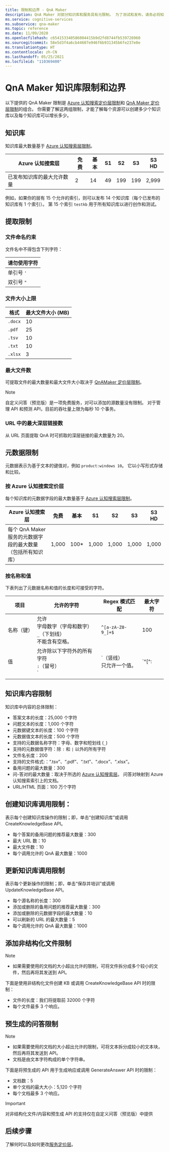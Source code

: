 ```yaml
---
title: 限制和边界 - QnA Maker
description: QnA Maker 对部分知识库和服务具有元限制。 为了测试和发布，请务必将知识库保留在这些限制内。
ms.service: cognitive-services
ms.subservice: qna-maker
ms.topic: reference
ms.date: 11/09/2020
ms.openlocfilehash: c654153340586004415b9d2fd8744fb539726960
ms.sourcegitcommit: 58e5d3f4a6cb44607e946f6b931345b6fe237e0e
ms.translationtype: HT
ms.contentlocale: zh-CN
ms.lasthandoff: 05/25/2021
ms.locfileid: "110369400"
---
```

# <a name="qna-maker-knowledge-base-limits-and-boundaries"></a>QnA Maker 知识库限制和边界

以下提供的 QnA Maker 限制是 [Azure 认知搜索定价层限制](../../search/search-limits-quotas-capacity.md)和 [QnA Maker 定价层限制](https://azure.microsoft.com/pricing/details/cognitive-services/qna-maker/)的组合。 你需要了解这两组限制，才能了解每个资源可以创建多少个知识库以及每个知识库可以增长多少。

## <a name="knowledge-bases"></a>知识库

知识库最大数量基于 [Azure 认知搜索层限制](../../search/search-limits-quotas-capacity.md)。

|**Azure 认知搜索层** | **免费** | **基本** |**S1** | **S2**| **S3** |**S3 HD**|
|---|---|---|---|---|---|----|
|已发布知识库的最大允许数量|2|14|49|199|199|2,999|

 例如，如果你的层有 15 个允许的索引，则可以发布 14 个知识库（每个已发布的知识库有 1 个索引）。 第 15 个索引 `testkb` 用于所有知识库以进行创作和测试。

## <a name="extraction-limits"></a>提取限制

### <a name="file-naming-constraints"></a>文件命名约束

文件名中不得包含下列字符：

|请勿使用字符|
|--|
|单引号 `'`|
|双引号 `"`|

### <a name="maximum-file-size"></a>文件大小上限

|格式|最大文件大小 (MB)|
|--|--|
|`.docx`|10|
|`.pdf`|25|
|`.tsv`|10|
|`.txt`|10|
|`.xlsx`|3|

### <a name="maximum-number-of-files"></a>最大文件数

可提取文件的最大数量和最大文件大小取决于 [QnAMaker 定价层限制](https://azure.microsoft.com/pricing/details/cognitive-services/qna-maker/)。

> [!NOTE]
> 自定义问答（预览版）是一项免费服务，对可以添加的源数量没有限制。 对于管理 API 和预测 API，目前的吞吐量上限为每秒 10 个事务。

### <a name="maximum-number-of-deep-links-from-url"></a>URL 中的最大深层链接数

从 URL 页面提取 QnA 时可抓取的深层链接的最大数量为 20。

## <a name="metadata-limits"></a>元数据限制

元数据表示为基于文本的键值对，例如 `product:windows 10`。 它以小写形式存储和比较。

### <a name="by-azure-cognitive-search-pricing-tier"></a>按 Azure 认知搜索定价层

每个知识库的元数据字段的最大数量基于 [Azure 认知搜索层限制](../../search/search-limits-quotas-capacity.md)。

|**Azure 认知搜索层** | **免费** | **基本** |**S1** | **S2**| **S3** |**S3 HD**|
|---|---|---|---|---|---|----|
|每个 QnA Maker 服务的元数据字段的最大数量（包括所有知识库）|1,000|100*|1,000|1,000|1,000|1,000|

### <a name="by-name-and-value"></a>按名称和值

下表列出了元数据名称和值的长度和可接受的字符。

|项目|允许的字符|Regex 模式匹配|最大字符|
|--|--|--|--|
|名称（键）|允许<br>字母数字（字母和数字）<br>`_`（下划线）<br> 不能含有空格。|`^[a-zA-Z0-9_]+$`|100|
|值|允许除以下字符外的所有字符<br>`:`（冒号）<br>`|`（竖线）<br>只允许一个值。|`^[^:|]+$`|500|
|||||

## <a name="knowledge-base-content-limits"></a>知识库内容限制
知识库中内容的总体限制：
* 答案文本的长度：25,000 个字符
* 问题文本的长度：1,000 个字符
* 元数据键文本的长度：100 个字符
* 元数据值文本的长度：500 个字符
* 支持的元数据名称字符：字母、数字和短划线 (`_`)
* 支持的元数据值字符：除 `:` 和 `|` 以外的所有字符
* 文件名长度：200
* 支持的文件格式:：“.tsv”、“.pdf”、“.txt”、“.docx”、“.xlsx”。
* 备用问题的最大数量：300
* 问-答对的最大数量：取决于所选的 [Azure 认知搜索层](../../search/search-limits-quotas-capacity.md#document-limits)。 问答对映射到 Azure 认知搜索索引上的文档。
* URL/HTML 页面：100 万个字符

## <a name="create-knowledge-base-call-limits"></a>创建知识库调用限制：
表示每个创建知识库操作的限制；即，单击“创建知识库”或调用 CreateKnowledgeBase API。
* 每个答案的备用问题的推荐最大数量：300
* 最大 URL 数：10
* 最大文件数：10
* 每个调用允许的 QnA 最大数量：1000

## <a name="update-knowledge-base-call-limits"></a>更新知识库调用限制
表示每个更新操作的限制；即，单击“保存并培训”或调用 UpdateKnowledgeBase API。
* 每个源名称的长度：300
* 添加或删除的备用问题的推荐最大数量：300
* 添加或删除的元数据字段的最大数量：10
* 可以刷新的 URL 的最大数量：5
* 每个调用允许的 QnA 最大数量：1000

## <a name="add-unstructured-file-limits"></a>添加非结构化文件限制

> [!NOTE]
> * 如果需要使用的文档的大小超出允许的限制，可将文件拆分成多个较小的文件，然后再将其发送到 API。 

下面是使用非结构化文件创建 KB 或调用 CreateKnowledgeBase API 时的限制：
* 文件的长度：我们将提取前 32000 个字符
* 每个文件最多 3 个响应。

## <a name="prebuilt-question-answering-limits"></a>预生成的问答限制

> [!NOTE]
> * 如果需要使用的文档的大小超出允许的限制，可将文本拆分成较小的文本块，然后再将其发送到 API。 
> * 文档是由文本字符构成的单个字符串。  

下面是将预生成的 API 用于生成响应或调用 GenerateAnswer API 时的限制：
* 文档数：5
* 单个文档的最大大小：5,120 个字符
* 每个文档最多 3 个响应。

> [!IMPORTANT]
> 对非结构化文件/内容和预生成 API 的支持仅在自定义问答（预览版）中提供

## <a name="next-steps"></a>后续步骤

了解何时以及如何更改[服务定价层](How-To/set-up-qnamaker-service-azure.md#upgrade-qna-maker-sku)。
